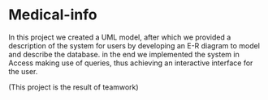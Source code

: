 # Medical-info

In this project we created a UML model, after which we provided a description of the system for users by developing an E-R diagram to model and describe the database. in the end we implemented the system in Access making use of queries, thus achieving an interactive interface for the user. 

(This project is the result of teamwork)
